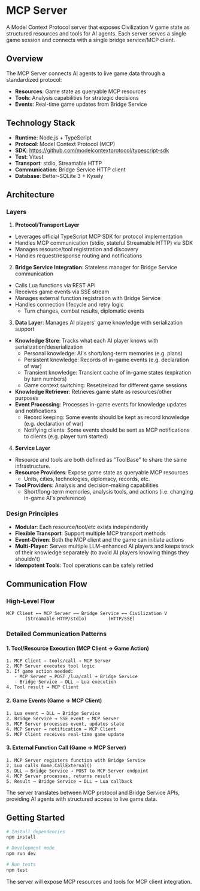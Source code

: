 # MCP Server

A Model Context Protocol server that exposes Civilization V game state as structured resources and tools for AI agents. Each server serves a single game session and connects with a single bridge service/MCP client. 

## Overview

The MCP Server connects AI agents to live game data through a standardized protocol:
- **Resources**: Game state as queryable MCP resources
- **Tools**: Analysis capabilities for strategic decisions  
- **Events**: Real-time game updates from Bridge Service

## Technology Stack

- **Runtime**: Node.js + TypeScript
- **Protocol**: Model Context Protocol (MCP)
- **SDK**: https://github.com/modelcontextprotocol/typescript-sdk
- **Test**: Vitest
- **Transport**: stdio, Streamable HTTP
- **Communication**: Bridge Service HTTP client
- **Database**: Better-SQLite 3 + Kysely

## Architecture

### Layers

1. **Protocol/Transport Layer**
  - Leverages official TypeScript MCP SDK for protocol implementation
  - Handles MCP communication (stdio, stateful Streamable HTTP) via SDK
  - Manages resource/tool registration and discovery
  - Handles request/response routing and notifications

2. **Bridge Service Integration**: Stateless manager for Bridge Service communication
  - Calls Lua functions via REST API
  - Receives game events via SSE stream
  - Manages external function registration with Bridge Service
  - Handles connection lifecycle and retry logic
    - Turn changes, combat results, diplomatic events

3. **Data Layer**: Manages AI players' game knowledge with serialization support
  - **Knowledge Store**: Tracks what each AI player knows with serialization/deserialization
    - Personal knowledge: AI's short/long-term memories (e.g. plans)
    - Persistent knowledge: Records of in-game events (e.g. declaration of war)
    - Transient knowledge: Transient cache of in-game states (expiration by turn numbers)
    - Game context switching: Reset/reload for different game sessions
  - **Knowledge Retriever**: Retrieves game state as resources/other purposes
  - **Event Processing**: Processes in-game events for knowledge updates and notifications
    - Record keeping: Some events should be kept as record knowledge (e.g. declaration of war)
    - Notifying clients: Some events should be sent as MCP notifications to clients (e.g. player turn started)

4. **Service Layer**
  - Resource and tools are both defined as "ToolBase" to share the same infrastructure.
  - **Resource Providers**: Expose game state as queryable MCP resources
    - Units, cities, technologies, diplomacy, records, etc.
  - **Tool Providers**: Analysis and decision-making capabilities
    - Short/long-term memories, analysis tools, and actions (i.e. changing in-game AI's preference)

### Design Principles
- **Modular**: Each resource/tool/etc exists independently
- **Flexible Transport**: Support multiple MCP transport methods
- **Event-Driven**: Both the MCP client and the game can initiate actions
- **Multi-Player**: Serves multiple LLM-enhanced AI players and keeps track of their knowledge separately (to avoid AI players knowing things they shouldn't)
- **Idempotent Tools**: Tool operations can be safely retried

## Communication Flow

### High-Level Flow
```
MCP Client ←→ MCP Server ←→ Bridge Service ←→ Civilization V
       (Streamable HTTP/stdio)        (HTTP/SSE)
```

### Detailed Communication Patterns

#### 1. Tool/Resource Execution (MCP Client → Game Action)
```
1. MCP Client → tools/call → MCP Server
2. MCP Server executes tool logic
3. If game action needed:
   - MCP Server → POST /lua/call → Bridge Service
   - Bridge Service → DLL → Lua execution
4. Tool result → MCP Client
```

#### 2. Game Events (Game → MCP Client)
```
1. Lua event → DLL → Bridge Service
2. Bridge Service → SSE event → MCP Server
3. MCP Server processes event, updates state
4. MCP Server → notification → MCP Client
5. MCP Client receives real-time game update
```

#### 3. External Function Call (Game → MCP Server)
```
1. MCP Server registers function with Bridge Service
2. Lua calls Game.CallExternal()
3. DLL → Bridge Service → POST to MCP Server endpoint
4. MCP Server processes, returns result
5. Result → Bridge Service → DLL → Lua callback
```

The server translates between MCP protocol and Bridge Service APIs, providing AI agents with structured access to live game data.

## Getting Started

```bash
# Install dependencies
npm install

# Development mode
npm run dev

# Run tests
npm test
```

The server will expose MCP resources and tools for MCP client integration.
